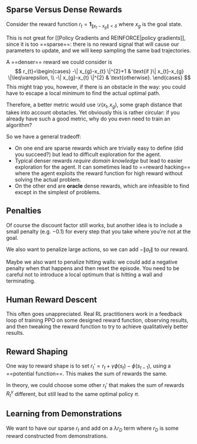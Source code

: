 ## Sparse Versus Dense Rewards

Consider the reward function $r_{t}=\mathbf{1}_{\| x_{t}-x_{g} \|<\delta}$ where $x_{g}$ is the goal state.

This is not great for [[Policy Gradients and REINFORCE|policy gradients]], since it is too ==sparse==: there is no reward signal that will cause our parameters to update, and we will keep sampling the same bad trajectories.

A ==denser== reward we could consider is
$$
r_{t}=\begin{cases}
-\| x_{g}-x_{t} \|^{2}+1 & \text{if }\| x_{t}-x_{g} \|\leq\varepsilon, \\
-\| x_{g}-x_{t} \|^{2} & \text{otherwise}.
\end{cases}
$$
This might trap you, however, if there is an obstacle in the way: you could have to escape a local minimum to find the actual optimal path.

Therefore, a better metric would use $\mathcal{D}(x_{t},x_{g})$, some graph distance that takes into account obstacles. Yet obviously this is rather circular: if you already have such a good metric, why do you even need to train an algorithm?

So we have a general tradeoff:

* On one end are sparse rewards which are trivially easy to define (did you succeed?) but lead to difficult exploration for the agent.
* Typical denser rewards *require domain knowledge* but lead to easier exploration for the agent. It can sometimes lead to ==reward hacking== where the agent exploits the reward function for high reward without solving the actual problem.
* On the other end are **oracle** dense rewards, which are infeasible to find except in the simplest of problems.

## Penalties

Of course the discount factor still works, but another idea is to include a small penalty (e.g. $-0.1$) for every step that you take where you're not at the goal. 

We also want to penalize large actions, so we can add $-\| a_{t} \|$ to our reward.

Maybe we also want to penalize hitting walls: we could add a negative penalty when that happens and then reset the episode. You need to be careful not to introduce a local optimum that is hitting a wall and terminating.

## Human Reward Descent

This often goes unappreciated. Real RL practitioners work in a feedback loop of training PPO on some designed reward function, observing results, and then tweaking the reward function to try to achieve qualitatively better results.

## Reward Shaping

One way to reward shape is to set $r_{t}'=r_{t}+\gamma\phi(s_{t})-\phi(s_{t-1})$, using a ==potential function==. This makes the sum of rewards the same. 

In theory, we could choose some other $r_{t}'$ that makes the sum of rewards $R_{t}^{\gamma}$ different, but still lead to the same optimal policy $\pi$.

## Learning from Demonstrations

We want to have our sparse $r_{t}$ and add on a $\lambda r_{D}$ term where $r_{D}$ is some reward constructed from demonstrations.
